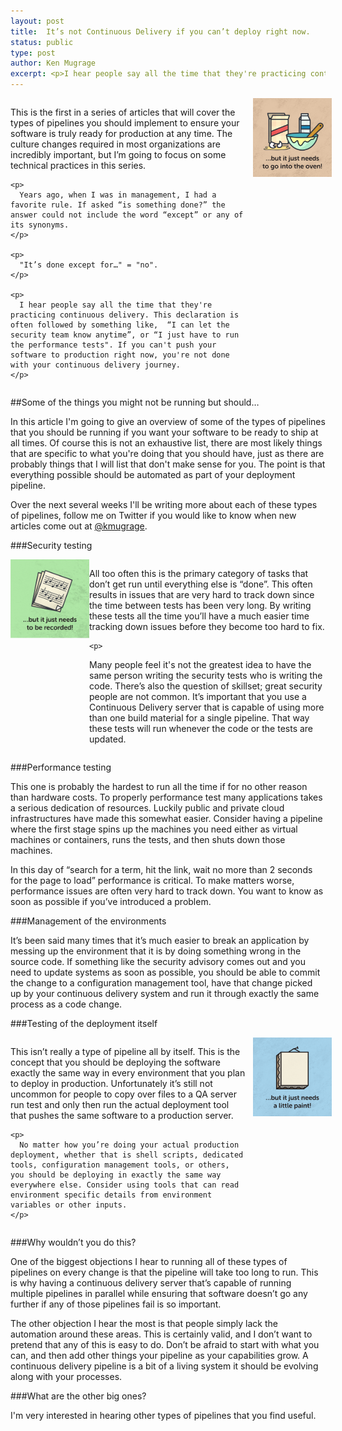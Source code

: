 ```yaml
---
layout: post
title:  It’s not Continuous Delivery if you can’t deploy right now.
status: public
type: post
author: Ken Mugrage
excerpt: <p>I hear people say all the time that they're practicing continuous delivery. This declaration is often followed by something like,  “I can let the security team know anytime”, or “I just have to run the performance tests". If you can't push your software to production right now, you're not done with your continuous delivery journey.</p>
---
```



<div>
  <div class="float-image float-right">
    <img src="/assets/images/blog/deploy-now/but_it_just_needs_oven.png" class="pad-left">
  </div>

  <div class="float-article float-left">
    <p>
      This is the first in a series of articles that will cover the types of pipelines you should implement to ensure your software is truly ready for production at any time. The culture changes required in most organizations are incredibly important, but I’m going to focus on some technical practices in this series.
    </p>

    <p>
      Years ago, when I was in management, I had a favorite rule. If asked “is something done?” the answer could not include the word “except” or any of its synonyms. 
    </p>

    <p>
      "It’s done except for…" = "no".
    </p>

    <p>
      I hear people say all the time that they're practicing continuous delivery. This declaration is often followed by something like,  “I can let the security team know anytime”, or “I just have to run the performance tests". If you can't push your software to production right now, you're not done with your continuous delivery journey.
    </p>
  </div>
  <div class="clear"/>
</div>

##Some of the things you might not be running but should…

In this article I'm going to give an overview of some of the types of pipelines that you should be running if you want your software to be ready to ship at all times. Of course this is not an exhaustive list, there are most likely things that are specific to what you're doing that you should have, just as there are probably things that I will list that don't make sense for you. The point is that everything possible should be automated as part of your deployment pipeline.

Over the next several weeks I'll be writing more about each of these types of pipelines, follow me on Twitter if you would like to know when new articles come out at <a href="https://twitter.com/kmugrage">@kmugrage</a>.

###Security testing

<div>
  <div class="float-image float-left">
    <img src="/assets/images/blog/deploy-now/but_it_just_needs_recorded.png" class="pad-right">
  </div>

  <div class="float-article float-right">
    <p>
All too often this is the primary category of tasks that don’t get run until everything else is “done”. This often results in issues that are very hard to track down since the time between tests has been very long. By writing these tests all the time you’ll have a much easier time tracking down issues before they become too hard to fix.
    </p>

    <p>
Many people feel it's not the greatest idea to have the same person writing the security tests who is writing the code. There’s also the question of skillset; great security people are not common. It’s important that you use a Continuous Delivery server that is capable of using more than one build material for a single pipeline. That way these tests will run whenever the code or the tests are updated.
    </p>
  </div>
  <div class="clear"/>
</div>

###Performance testing

This one is probably the hardest to run all the time if for no other reason than hardware costs. To properly performance test many applications takes a serious dedication of resources. Luckily public and private cloud infrastructures have made this somewhat easier. Consider having a pipeline where the first stage spins up the machines you need either as virtual machines or containers, runs the tests, and then shuts down those machines.

In this day of “search for a term, hit the link, wait no more than 2 seconds for the page to load” performance is critical. To make matters worse, performance issues are often very hard to track down. You want to know as soon as possible if you’ve introduced a problem.

###Management of the environments

It’s been said many times that it’s much easier to break an application by messing up the environment that it is by doing something wrong in the source code. If something like the security advisory comes out and you need to update systems as soon as possible, you should be able to commit the change to a configuration management tool, have that change picked up by your continuous delivery system and run it through exactly the same process as a code change.

###Testing of the deployment itself

<div>
  <div class="float-image float-right">
    <img src="/assets/images/blog/deploy-now/but_it_just_needs_paint.png" class="pad-left">
  </div>

  <div class="float-article float-left">
    <p>
      This isn’t really a type of pipeline all by itself. This is the concept that you should be deploying the software exactly the same way in every environment that you plan to deploy in production. Unfortunately it’s still not uncommon for people to copy over files to a QA server run test and only then run the actual deployment tool that pushes the same software to a production server.
    </p>

    <p>
      No matter how you’re doing your actual production deployment, whether that is shell scripts, dedicated tools, configuration management tools, or others, you should be deploying in exactly the same way everywhere else. Consider using tools that can read environment specific details from environment variables or other inputs.
    </p>
  </div>
  <div class="clear"/>
</div>


###Why wouldn’t you do this?

One of the biggest objections I hear to running all of these types of pipelines on every change is that the pipeline will take too long to run. This is why having a continuous delivery server that’s capable of running multiple pipelines in parallel while ensuring that software doesn’t go any further if any of those pipelines fail is so important.

The other objection I hear the most is that people simply lack the automation around these areas. This is certainly valid, and I don’t want to pretend that any of this is easy to do. Don’t be afraid to start with what you can, and then add other things your pipeline as your capabilities grow. A continuous delivery pipeline is a bit of a living system it should be evolving along with your processes.

###What are the other big ones? 

I'm very interested in hearing other types of pipelines that you find useful. 

<style type="text/css">
.float-image {
  max-width: 25%;
}

.float-image img {
  max-width: 100%;
}

.float-image img.pad-right {
  padding-right: 10px;
}

.float-image img.pad-left {
  padding-left: 10px;
}

.float-article {
  max-width: 75%;
}

.float-left {
  float: left;
}

.float-right {
  float: right;
}

.clear {
  clear: both;
}

@media (max-width: 699px) {
  .float-left, .float-right {
    float: none;
  }

  .float-image {
    max-width: 100%;
  }

  .float-article {
    max-width: 100%;
  }
}
</style>
